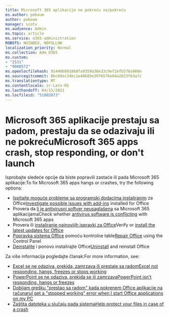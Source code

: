 ```yaml
---
title: Microsoft 365 aplikacije ne pokreću se/pokreću
ms.author: pebaum
author: pebaum
manager: scotv
ms.audience: Admin
ms.topic: article
ms.service: o365-administration
ROBOTS: NOINDEX, NOFOLLOW
localization_priority: Normal
ms.collection: Adm_O365
ms.custom:
- "2531"
- "9000572"
ms.openlocfilehash: 91440b891868fa9359a38e33c9ef2efb578a908e
ms.sourcegitcommit: 8bc60ec34bc1e40685e3976576e04a2623f63a7c
ms.translationtype: MT
ms.contentlocale: sr-Latn-RS
ms.lasthandoff: 04/15/2021
ms.locfileid: "51802073"
---
```

# <a name="microsoft-365-apps-crash-stop-responding-or-dont-launch"></a><span data-ttu-id="f914f-102">Microsoft 365 aplikacije prestaju sa padom, prestaju da se odazivaju ili ne pokreću</span><span class="sxs-lookup"><span data-stu-id="f914f-102">Microsoft 365 apps crash, stop responding, or don't launch</span></span>

<span data-ttu-id="f914f-103">Isprobajte sledeće opcije da biste popravili zastaće ili pada Microsoft 365 aplikacije:</span><span class="sxs-lookup"><span data-stu-id="f914f-103">To fix Microsoft 365 apps hangs or crashes, try the following options:</span></span>

- <span data-ttu-id="f914f-104">[Ispitajte moguće probleme sa programski dodacima instaliranim](https://support.office.com/article/powerpoint-isn-t-responding-hangs-or-freezes-652ede6e-e3d2-449a-a07f-8c800dfb948d#bkmk_addins) za Office</span><span class="sxs-lookup"><span data-stu-id="f914f-104">[Investigate possible issues with add-ins](https://support.office.com/article/powerpoint-isn-t-responding-hangs-or-freezes-652ede6e-e3d2-449a-a07f-8c800dfb948d#bkmk_addins) installed for Office</span></span>
- <span data-ttu-id="f914f-105">Provera da [li je antivirusni softver neusaglašena](https://support.office.com/article/powerpoint-isn-t-responding-hangs-or-freezes-652ede6e-e3d2-449a-a07f-8c800dfb948d?ocmsassetID#bkmk_conflict) sa Microsoft 365 aplikacijama</span><span class="sxs-lookup"><span data-stu-id="f914f-105">Check whether [antivirus software is conflicting](https://support.office.com/article/powerpoint-isn-t-responding-hangs-or-freezes-652ede6e-e3d2-449a-a07f-8c800dfb948d?ocmsassetID#bkmk_conflict) with Microsoft 365 apps</span></span>
- <span data-ttu-id="f914f-106">Provera ili [instaliranje najnovijih ispravki za Office](https://support.office.com/article/update-office-and-your-computer-with-microsoft-update-2ab296f3-7f03-43a2-8e50-46de917611c5)</span><span class="sxs-lookup"><span data-stu-id="f914f-106">Verify or [install the latest updates for Office](https://support.office.com/article/update-office-and-your-computer-with-microsoft-update-2ab296f3-7f03-43a2-8e50-46de917611c5)</span></span>
- <span data-ttu-id="f914f-107">[Popravka sistema Office](https://support.office.com/article/repair-an-office-application-7821d4b6-7c1d-4205-aa0e-a6b40c5bb88b) pomoću kontrolne table</span><span class="sxs-lookup"><span data-stu-id="f914f-107">[Repair Office](https://support.office.com/article/repair-an-office-application-7821d4b6-7c1d-4205-aa0e-a6b40c5bb88b) using the Control Panel</span></span>
- <span data-ttu-id="f914f-108">[Deinstaljte](https://support.office.com/article/uninstall-office-from-a-pc-9dd49b83-264a-477a-8fcc-2fdf5dbf61d8) i ponovo instalirajte Office</span><span class="sxs-lookup"><span data-stu-id="f914f-108">[Uninstall](https://support.office.com/article/uninstall-office-from-a-pc-9dd49b83-264a-477a-8fcc-2fdf5dbf61d8) and reinstall Office</span></span>

<span data-ttu-id="f914f-109">Za više informacija pogledajte članak:</span><span class="sxs-lookup"><span data-stu-id="f914f-109">For more information, see:</span></span>
- [<span data-ttu-id="f914f-110">Excel se ne odaziva, prekida, zamrzava ili prestaje sa radom</span><span class="sxs-lookup"><span data-stu-id="f914f-110">Excel not responding, hangs, freezes or stops working</span></span>](https://support.office.com/article/excel-not-responding-hangs-freezes-or-stops-working-37e7d3c9-9e84-40bf-a805-4ca6853a1ff4)
- [<span data-ttu-id="f914f-111">PowerPoint se ne odaziva, prekida se ili zamrzava</span><span class="sxs-lookup"><span data-stu-id="f914f-111">PowerPoint isn't responding, hangs or freezes</span></span>](https://support.office.com/article/powerpoint-isn-t-responding-hangs-or-freezes-652ede6e-e3d2-449a-a07f-8c800dfb948d)
- [<span data-ttu-id="f914f-112">Dobijam grešku "prestao sa radom" kada pokrenem Office aplikacije na računaru</span><span class="sxs-lookup"><span data-stu-id="f914f-112">I get a "stopped working" error when I start Office applications on my PC</span></span>](https://support.office.com/article/i-get-a-stopped-working-error-when-i-start-office-applications-on-my-pc-52bd7985-4e99-4a35-84c8-2d9b8301a2fa)
- [<span data-ttu-id="f914f-113">Zaštita datoteka u slučaju pada sistema</span><span class="sxs-lookup"><span data-stu-id="f914f-113">Help protect your files in case of a crash</span></span>](https://support.office.com/article/help-protect-your-files-in-case-of-a-crash-551c29b1-6a4b-4415-a3ff-a80415b92f99)
